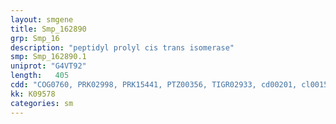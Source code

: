```yaml
---
layout: smgene
title: Smp_162890
grp: Smp_16
description: "peptidyl prolyl cis trans isomerase"
smp: Smp_162890.1
uniprot: "G4VT92"
length:   405
cdd: "COG0760, PRK02998, PRK15441, PTZ00356, TIGR02933, cd00201, cl00157, cl08278, pfam00397, pfam00639, smart00456"
kk: K09578
categories: sm
---
```

